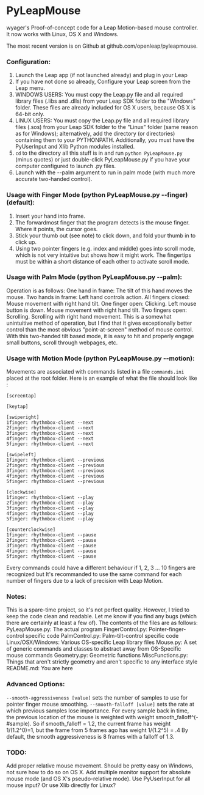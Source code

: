 PyLeapMouse
===========

wyager's Proof-of-concept code for a Leap Motion-based mouse controller. It now works with Linux, OS X and Windows.

The most recent version is on Github at github.com/openleap/pyleapmouse.

### Configuration:
1. Launch the Leap app (if not launched already) and plug in your Leap
2. If you have not done so already, Configure your Leap screen from the Leap menu.
3. WINDOWS USERS: You must copy the Leap.py file and all required library files (.libs and .dlls) from your Leap SDK folder to the "Windows" folder. These files are already included for OS X users, because OS X is 64-bit only.
4. LINUX USERS: You must copy the Leap.py file and all required library files (.sos) from your Leap SDK folder to the "Linux" folder (same reason as for Windows); alternatively, add the directory (or directories) containing them to your PYTHONPATH. Additionally, you must have the PyUserInput and Xlib Python modules installed.
5. `cd` to the directory all this stuff is in and run `python PyLeapMouse.py` (minus quotes) or just double-click PyLeapMouse.py if you have your computer configured to launch .py files.
6. Launch with the --palm argument to run in palm mode (with much more accurate two-handed control).

### Usage with Finger Mode (python PyLeapMouse.py --finger) (default):
1. Insert your hand into frame.
2. The forwardmost finger that the program detects is the mouse finger. Where it points, the cursor goes.
3. Stick your thumb out (see note) to click down, and fold your thumb in to click up.
4. Using two pointer fingers (e.g. index and middle) goes into scroll mode, which is not very intuitive but shows how it might work. The fingertips must be within a short distance of each other to activate scroll mode.

### Usage with Palm Mode (python PyLeapMouse.py --palm):
Operation is as follows:
One hand in frame: The tilt of this hand moves the mouse.
Two hands in frame: Left hand controls action.
    All fingers closed: Mouse movement with right hand tilt.
    One finger open: Clicking. Left mouse button is down. Mouse movement with right hand tilt.
    Two fingers open: Scrolling. Scrolling with right hand movement.
This is a somewhat unintuitive method of operation, but I find that it gives exceptionally better control than the most obvious "point-at-screen" method of mouse control. With this two-handed tilt based mode, it is easy to hit and properly engage small buttons, scroll through webpages, etc.

### Usage with Motion Mode (python PyLeapMouse.py --motion):
Movements are associated with commands listed in a file `commands.ini` placed at the root folder. Here is an example of what the file should look like :

    [screentap]

    [keytap]

    [swiperight]
    1finger: rhythmbox-client --next
    2finger: rhythmbox-client --next
    3finger: rhythmbox-client --next
    4finger: rhythmbox-client --next
    5finger: rhythmbox-client --next

    [swipeleft]
    1finger: rhythmbox-client --previous
    2finger: rhythmbox-client --previous
    3finger: rhythmbox-client --previous
    4finger: rhythmbox-client --previous
    5finger: rhythmbox-client --previous

    [clockwise]
    1finger: rhythmbox-client --play
    2finger: rhythmbox-client --play
    3finger: rhythmbox-client --play
    4finger: rhythmbox-client --play
    5finger: rhythmbox-client --play

    [counterclockwise]
    1finger: rhythmbox-client --pause
    2finger: rhythmbox-client --pause
    3finger: rhythmbox-client --pause
    4finger: rhythmbox-client --pause
    5finger: rhythmbox-client --pause

Every commands could have a different behaviour if 1, 2, 3 ... 10 fingers are recognized but It's recommanded to use the same command for each number of fingers due to a lack of precision with Leap Motion.

### Notes:
This is a spare-time project, so it's not perfect quality. However, I tried to keep the code clean and readable. Let me know if you find any bugs (which there are certainly at least a few of).
The contents of the files are as follows:
PyLeapMouse.py: The actual program
FingerControl.py: Pointer-finger-control specific code
PalmControl.py: Palm-tilt-control specific code
Linux/OSX/Windows:
    Various OS-specific Leap library files
    Mouse.py: A set of generic commands and classes to abstract away from OS-Specific mouse commands
Geometry.py: Geometric functions
MiscFunctions.py: Things that aren't strictly geometry and aren't specific to any interface style
README.md: You are here

### Advanced Options:
`--smooth-aggressiveness [value]` sets the number of samples to use for pointer finger mouse smoothing.
`--smooth-falloff [value]` sets the rate at which previous samples lose importance.
For every sample back in time, the previous location of the mouse is weighted with weight smooth_falloff^(-#sample).
So if smooth_falloff = 1.2, the current frame has weight 1/(1.2^0)=1, but the frame from 5 frames ago has weight 1/(1.2^5) = .4
By default, the smooth aggressiveness is 8 frames with a falloff of 1.3.

### TODO:
Add proper relative mouse movement. Should be pretty easy on Windows, not sure how to do so on OS X.
Add multiple monitor support for absolute mouse mode (and OS X's pseudo-relative mode).
Use PyUserInput for all mouse input? Or use Xlib directly for Linux?
